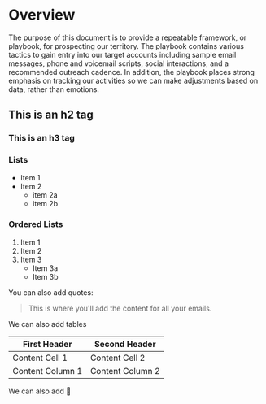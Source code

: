 # Overview

The purpose of this document is to provide a repeatable framework, or playbook, for prospecting our territory. The playbook contains various tactics to gain entry into our target accounts including sample email messages, phone and voicemail scripts, social interactions, and a recommended outreach cadence. In addition, the playbook places strong emphasis on tracking our activities so we can make adjustments based on data, rather than emotions. 

## This is an h2 tag
### This is an h3 tag

### Lists
* Item 1
* Item 2
  * item 2a
  * item 2b
 ### Ordered Lists
 1. Item 1
 2. Item 2
 3. Item 3
    * Item 3a
    * Item 3b
    
 You can also add quotes: 
 
 > This is where you'll add the content
 > for all your emails. 
 
 We can also add tables
 
 First Header | Second Header
 -------------| -------------
 Content Cell 1 | Content Cell 2
 Content Column 1 | Content Column 2
 
 We can also add :rocket:

